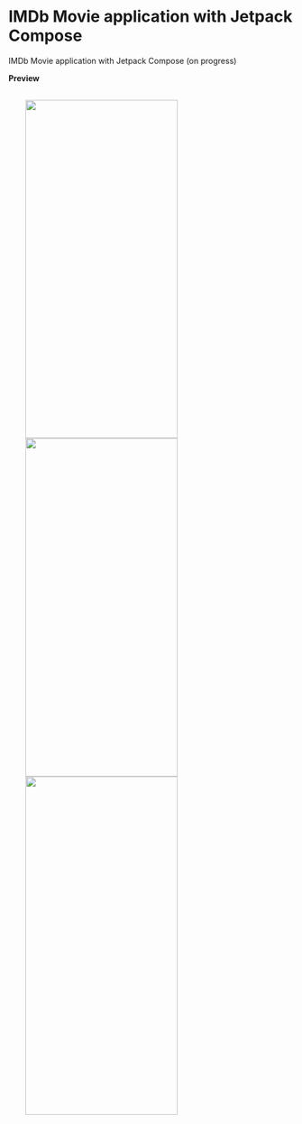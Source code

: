 # IMDb Movie application with Jetpack Compose
IMDb Movie application with Jetpack Compose (on progress)

**Preview**


<div style="margin: 30px;">

<p align="center">
  <img src="https://github.com/kafri8889/IMDb-Movie-App-Jetpack-Compose/blob/master/Image/MostPopularMovieScreen.jpg" align="left" height="600" width="270" >
  <img src="https://github.com/kafri8889/IMDb-Movie-App-Jetpack-Compose/blob/master/Image/MovieInformationScreen-1.jpg" align="left" height="600" width="270" >
  <img src="https://github.com/kafri8889/IMDb-Movie-App-Jetpack-Compose/blob/master/Image/MovieInformationScreen-2.jpg" align="left" height="600" width="270" >
</p>

</div>
